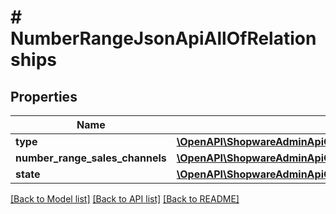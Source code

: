 # # NumberRangeJsonApiAllOfRelationships

## Properties

Name | Type | Description | Notes
------------ | ------------- | ------------- | -------------
**type** | [**\OpenAPI\ShopwareAdminApiClient\Model\NumberRangeJsonApiAllOfRelationshipsType**](NumberRangeJsonApiAllOfRelationshipsType.md) |  | [optional]
**number_range_sales_channels** | [**\OpenAPI\ShopwareAdminApiClient\Model\NumberRangeJsonApiAllOfRelationshipsNumberRangeSalesChannels**](NumberRangeJsonApiAllOfRelationshipsNumberRangeSalesChannels.md) |  | [optional]
**state** | [**\OpenAPI\ShopwareAdminApiClient\Model\NumberRangeJsonApiAllOfRelationshipsState**](NumberRangeJsonApiAllOfRelationshipsState.md) |  | [optional]

[[Back to Model list]](../../README.md#models) [[Back to API list]](../../README.md#endpoints) [[Back to README]](../../README.md)
